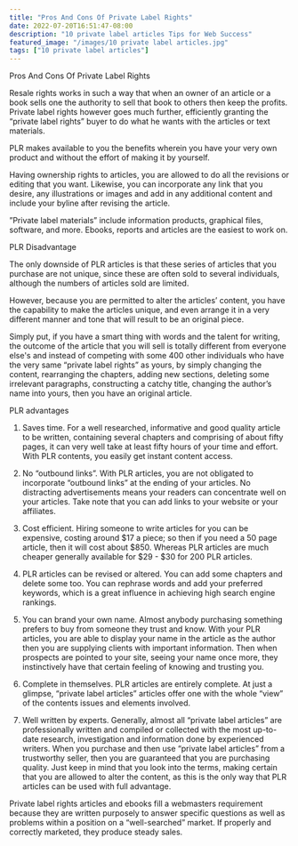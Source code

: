 ```yaml
---
title: "Pros And Cons Of Private Label Rights"
date: 2022-07-20T16:51:47-08:00
description: "10 private label articles Tips for Web Success"
featured_image: "/images/10 private label articles.jpg"
tags: ["10 private label articles"]
---
```


Pros And Cons Of Private Label Rights

Resale rights works in such a way that when an owner of an article or a book sells one the authority to sell that book to others then keep the profits. Private label rights however goes much further, efficiently granting the “private label rights” buyer to do what he wants with the articles or text materials.

PLR makes available to you the benefits wherein you have your very own product and without the effort of making it by yourself. 

Having ownership rights to articles, you are allowed to do all the revisions or editing that you want. Likewise, you can incorporate any link that you desire, any illustrations or images and add in any additional content and include your byline   after revising the article.

”Private label materials” include information products, graphical files, software, and more. Ebooks, reports and articles are the easiest to work on. 

PLR Disadvantage

The only downside of PLR articles is that these series of articles that you purchase are not unique, since these are often sold to several individuals, although the numbers of articles sold are limited. 

However, because you are permitted to alter the articles’ content, you have the capability to make the articles unique, and even arrange it in a very different manner and tone that will result to be an original piece.

Simply put, if you have a smart thing with words and the talent for writing, the outcome of the article that you will sell is totally different from everyone else's and instead of competing with some 400 other individuals who have the very same “private label rights” as yours, by simply changing the content, rearranging the chapters, adding new sections, deleting some irrelevant paragraphs, constructing a catchy title, changing the author’s name into yours, then you have an original article. 

PLR advantages

1. Saves time. For a well researched, informative and good quality article to be written, containing several chapters and comprising of about fifty pages, it can very well take at least fifty hours of your time and effort.  With PLR contents, you easily get instant content access.

2. No “outbound links”. With PLR articles, you are not obligated to incorporate “outbound links” at the ending of your articles.  No distracting advertisements means your readers can concentrate well on your articles.  Take note that you can add links to your website or your affiliates.

3. Cost efficient. Hiring someone to write articles for you can be expensive, costing around $17 a piece; so then if you need a 50 page article, then it will cost about $850.  Whereas PLR articles are much cheaper generally available for $29 - $30 for 200 PLR articles.

4. PLR articles can be revised or altered. You can add some chapters and delete some too.  You can rephrase words and add your preferred keywords, which is a great influence in achieving high search engine rankings.

5. You can brand your own name. Almost anybody purchasing something prefers to buy from someone they trust and know.  With your PLR articles, you are able to display your name in the article as the author then you are supplying clients with important information. Then when prospects are pointed to your site, seeing your name once more, they instinctively have that certain feeling of knowing and trusting you.

6. Complete in themselves. PLR articles are entirely complete.  At just a glimpse, “private label articles” articles offer one with the whole “view” of the contents issues and elements involved.

7. Well written by experts. Generally, almost all “private label articles” are professionally written and compiled or collected with the most up-to-date research, investigation and information done by experienced writers.  When you purchase and then use “private label articles” from a trustworthy seller, then you are guaranteed that you are purchasing quality.  Just keep in mind that you look into the terms, making certain that you are allowed to alter the content, as this is the only way that PLR articles can be used with full advantage.

Private label rights articles and ebooks fill a webmasters requirement because they are written purposely to answer specific questions as well as problems within a position on a “well-searched” market. If properly and correctly marketed, they produce steady sales.


